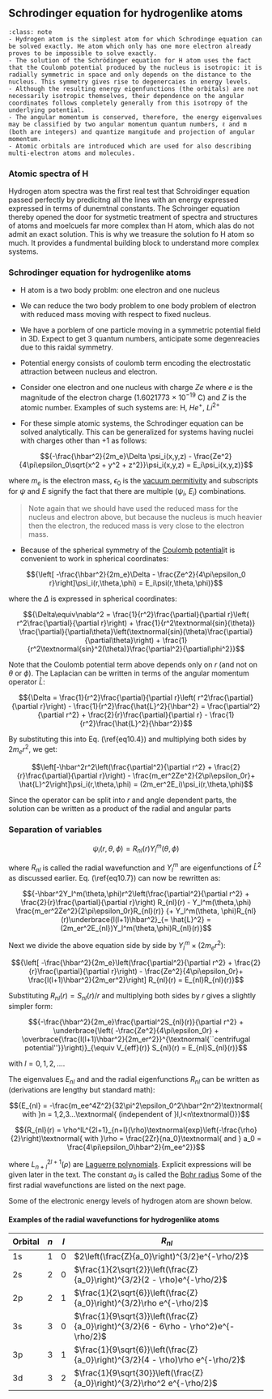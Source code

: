 ## Schrodinger equation for hydrogenlike atoms

```{admonition} What you need to know
:class: note
- Hydrogen atom is the simplest atom for which Schrodinge equation can be solved exactly. He atom which only has one more electron already proves to be impossible to solve exactly. 
- The solution of the Schrödinger equation for H atom uses the fact that the Coulomb potential produced by the nucleus is isotropic: it is radially symmetric in space and only depends on the distance to the nucleus. This symmetry gives rise to degenercaies in energy levels. 
- Although the resulting energy eigenfunctions (the orbitals) are not necessarily isotropic themselves, their dependence on the angular coordinates follows completely generally from this isotropy of the underlying potential.
- The angular momentum is conserved, therefore, the energy eigenvalues may be classified by two angular momentum quantum numbers, ℓ and m (both are integers) and quantize mangitude and projection of angular momentum. 
- Atomic orbitals are introduced which are used for also describing multi-electron atoms and molecules. 
```

### Atomic spectra of H

Hydrogen atom spectra was the first real test that Schroidinger equation passed perfectly by predicitng all the lines with an energy expressed expressed in terms of dunemtnal constants. The Schroinger equation thereby opened the door for systmetic treatment of spectra and structures of atoms and moelcuels far more complex than H atom, which alas do not admit an exact solution. This is why we treasure the solution fo H atom so much. It provides a fundmental building block to understand more complex systems.


 ### Schrodinger equation for hydrogenlike atoms

 - H atom is a two body problm: one electron and one nucleus

- We can reduce the two body problem to one body problem of electron with reduced mass moving with respect to fixed nucleus. 

- We have a porblem of one particle moving in a symmetric potential field in 3D. Expect to get 3 quantum numbers, anticipate some degenreacies due to this raidal symmetry. 

- Potential energy consists of coulomb term encoding the electrostatic attraction between nucleus and electron. 

- Consider one electron and one nucleus with charge $Ze$ where $e$ is the magnitude of the electron charge (1.6021773 $\times$ $10^{-19}$ C) and $Z$ is the atomic number. Examples of such systems are: H, $He^+$, $Li^{2+}$ 

- For these simple atomic systems, the Schrodinger equation can be solved analytically.  This can be generalized for systems having nuclei with charges other than $+1$ as follows:

$${-\frac{\hbar^2}{2m_e}\Delta \psi_i(x,y,z) - \frac{Ze^2}{4\pi\epsilon_0\sqrt{x^2 + y^2 + z^2}}\psi_i(x,y,z) = E_i\psi_i(x,y,z)}$$


where $m_e$ is the electron mass, $\epsilon_0$ is the [vacuum permitivity](http://en.wikipedia.org/wiki/Vacuum_permittivity) and subscripts for $\psi$ and $E$ signify the fact that there are multiple ($\psi_i$, $E_i$) combinations. 

> Note again that we should have used the reduced mass  for the nucleus and electron above, but because the nucleus is much heavier then the electron, the reduced mass is very close to the electron mass.


- Because of the spherical symmetry of the [Coulomb potential](http://en.wikipedia.org/wiki/Coulomb's_law)it is convenient to work in spherical coordinates:



$${\left[ -\frac{\hbar^2}{2m_e}\Delta - \frac{Ze^2}{4\pi\epsilon_0 r}\right]\psi_i(r,\theta,\phi) = E_i\psi(r,\theta,\phi)}$$


where the $\Delta$ is expressed in spherical coordinates:

$${\Delta\equiv\nabla^2 = \frac{1}{r^2}\frac{\partial}{\partial r}\left( r^2\frac{\partial}{\partial r}\right) + \frac{1}{r^2\textnormal{sin}(\theta)}
\frac{\partial}{\partial\theta}\left(\textnormal{sin}(\theta)\frac{\partial}{\partial\theta}\right) + \frac{1}{r^2\textnormal{sin}^2(\theta)}\frac{\partial^2}{\partial\phi^2}}$$


Note that the Coulomb potential term above depends only on $r$ (and not on $\theta$ or $\phi$). The Laplacian can be written in terms of the angular momentum operator $\hat{L}$:

$${\Delta = \frac{1}{r^2}\frac{\partial}{\partial r}\left( r^2\frac{\partial}{\partial r}\right) - \frac{1}{r^2}\frac{\hat{L}^2}{\hbar^2}
= \frac{\partial^2}{\partial r^2} + \frac{2}{r}\frac{\partial}{\partial r} - \frac{1}{r^2}\frac{\hat{L}^2}{\hbar^2}}$$


By substituting this into Eq. (\ref{eq10.4}) and multiplying both sides by $2m_er^2$, we get:

$$\left[-\hbar^2r^2\left(\frac{\partial^2}{\partial r^2} + \frac{2}{r}\frac{\partial}{\partial r}\right) - \frac{m_er^2Ze^2}{2\pi\epsilon_0r}+ \hat{L}^2\right]\psi_i(r,\theta,\phi) = (2m_er^2E_i)\psi_i(r,\theta,\phi)$$

Since the operator can be split into $r$ and angle dependent parts, the solution can be written as a product of the radial and angular parts 

### Separation of variables



$${\psi_i(r,\theta,\phi) = R_{nl}(r)Y_l^m(\theta,\phi)}$$

where $R_{nl}$ is called the radial wavefunction and $Y_l^m$ are eigenfunctions of $\hat{L}^2$ as discussed earlier. Eq. (\ref{eq10.7}) can now be rewritten as:

$${-\hbar^2Y_l^m(\theta,\phi)r^2\left(\frac{\partial^2}{\partial r^2} + \frac{2}{r}\frac{\partial}{\partial r}\right) R_{nl}(r) - Y_l^m(\theta,\phi)
\frac{m_er^2Ze^2}{2\pi\epsilon_0r}R_{nl}(r)}
{+ Y_l^m(\theta, \phi)R_{nl}(r)\underbrace{l(l+1)\hbar^2}_{= \hat{L}^2} = (2m_er^2E_{nl})Y_l^m(\theta,\phi)R_{nl}(r)}$$


Next we divide the above equation side by side by $Y_l^m\times (2m_er^2)$:

$${\left[ -\frac{\hbar^2}{2m_e}\left(\frac{\partial^2}{\partial r^2} + \frac{2}{r}\frac{\partial}{\partial r}\right) - \frac{Ze^2}{4\pi\epsilon_0r}+ \frac{l(l+1)\hbar^2}{2m_er^2}\right] R_{nl}(r) = E_{nl}R_{nl}(r)}$$

Substituting $R_{nl}(r) = S_{nl}(r) / r$ and multiplying both sides by $r$ gives a slightly simpler form:

$${-\frac{\hbar^2}{2m_e}\frac{\partial^2S_{nl}(r)}{\partial r^2} + \underbrace{\left( -\frac{Ze^2}{4\pi\epsilon_0r} + \overbrace{\frac{l(l+1)\hbar^2}{2m_er^2}}^{\textnormal{``centrifugal potential''}}\right)}_{\equiv V_{eff}(r)} S_{nl}(r) = E_{nl}S_{nl}(r)}$$


with $l = 0, 1, 2, ...$.



The eigenvalues $E_{nl}$ and and the radial eigenfunctions $R_{nl}$ can be written as (derivations are lengthy but standard math):

$${E_{nl} = -\frac{m_ee^4Z^2}{32\pi^2\epsilon_0^2\hbar^2n^2}\textnormal{ with }n = 1,2,3...\textnormal{ (independent of }l,l<n\textnormal{)}}$$

$${R_{nl}(r) = \rho^lL^{2l+1}_{n+l}(\rho)\textnormal{exp}\left(-\frac{\rho}{2}\right)\textnormal{ with }\rho = \frac{2Zr}{na_0}\textnormal{ and }
a_0 = \frac{4\pi\epsilon_0\hbar^2}{m_ee^2}}$$

where $L_{n+l}^{2l+1}(\rho)$ are [Laguerre polynomials](http://en.wikipedia.org/wiki/Laguerre_polynomials). Explicit expressions will be given later in the text. The constant $a_0$ is called the [Bohr radius](http://en.wikipedia.org/wiki/Bohr_radius) Some of the first radial wavefunctions are listed on the next page.

Some of the electronic energy levels of hydrogen atom are shown below.



#### Examples of the radial wavefunctions for hydrogenlike atoms


| Orbital | $n$ | $l$ | $R_{nl}$                                                                             |
|---------|-----|-----|--------------------------------------------------------------------------------------|
| 1s      | 1   | 0   | $2\left(\frac{Z}{a_0}\right)^{3/2}e^{-\rho/2}$                                       |
| 2s      | 2   | 0   | $\frac{1}{2\sqrt{2}}\left(\frac{Z}{a_0}\right)^{3/2}(2 - \rho)e^{-\rho/2}$           |
| 2p      | 2   | 1   | $\frac{1}{2\sqrt{6}}\left(\frac{Z}{a_0}\right)^{3/2}\rho e^{-\rho/2}$                |
| 3s      | 3   | 0   | $\frac{1}{9\sqrt{3}}\left(\frac{Z}{a_0}\right)^{3/2}(6 - 6\rho - \rho^2)e^{-\rho/2}$ |
| 3p      | 3   | 1   | $\frac{1}{9\sqrt{6}}\left(\frac{Z}{a_0}\right)^{3/2}(4 - \rho)\rho e^{-\rho/2}$      |
| 3d      | 3   | 2   | $\frac{1}{9\sqrt{30}}\left(\frac{Z}{a_0}\right)^{3/2}\rho^2 e^{-\rho/2}$             |




